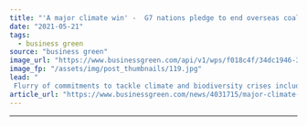 ```yaml
---
title: "'A major climate win' -  G7 nations pledge to end overseas coal funding in bid to deliver on 1.5C goals"
date: "2021-05-21"
tags: 
  - business green
source: "business green"
image_url: "https://www.businessgreen.com/api/v1/wps/f018c4f/34dc1946-3b79-4207-92dc-76cbd19ff808/4/iStock-1013112670-G7-185x114.jpg"
image_fp: "/assets/img/post_thumbnails/119.jpg"
lead: "
 Flurry of commitments to tackle climate and biodiversity crises include pledge to align all fossil fuel financing and national policies with keeping alive Paris Agreement's1.5C goal ..."
article_url: "https://www.businessgreen.com/news/4031715/major-climate-win-g7-nations-pledge-end-overseas-coal-funding-bid-deliver-5c-goals"
---
```


---
